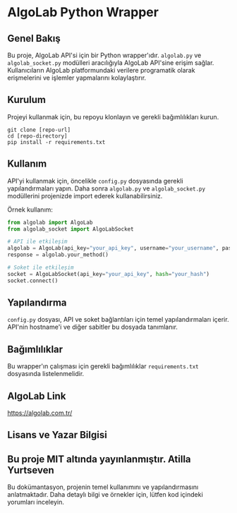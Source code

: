 
# AlgoLab Python Wrapper

## Genel Bakış
Bu proje, AlgoLab API'si için bir Python wrapper'ıdır. `algolab.py` ve `algolab_socket.py` modülleri aracılığıyla AlgoLab API'sine erişim sağlar. Kullanıcıların AlgoLab platformundaki verilere programatik olarak erişmelerini ve işlemler yapmalarını kolaylaştırır.

## Kurulum
Projeyi kullanmak için, bu repoyu klonlayın ve gerekli bağımlılıkları kurun.

```
git clone [repo-url]
cd [repo-directory]
pip install -r requirements.txt
```

## Kullanım
API'yi kullanmak için, öncelikle `config.py` dosyasında gerekli yapılandırmaları yapın. Daha sonra `algolab.py` ve `algolab_socket.py` modüllerini projenizde import ederek kullanabilirsiniz.

Örnek kullanım:

```python
from algolab import AlgoLab
from algolab_socket import AlgoLabSocket

# API ile etkileşim
algolab = AlgoLab(api_key="your_api_key", username="your_username", password="your_password")
response = algolab.your_method()

# Soket ile etkileşim
socket = AlgoLabSocket(api_key="your_api_key", hash="your_hash")
socket.connect()
```

## Yapılandırma
`config.py` dosyası, API ve soket bağlantıları için temel yapılandırmaları içerir. API'nin hostname'i ve diğer sabitler bu dosyada tanımlanır.

## Bağımlılıklar
Bu wrapper'ın çalışması için gerekli bağımlılıklar `requirements.txt` dosyasında listelenmelidir.

## AlgoLab Link
https://algolab.com.tr/

## Lisans ve Yazar Bilgisi
Bu proje MIT altında yayınlanmıştır.
Atilla Yurtseven
---

Bu dokümantasyon, projenin temel kullanımını ve yapılandırmasını anlatmaktadır. Daha detaylı bilgi ve örnekler için, lütfen kod içindeki yorumları inceleyin.
